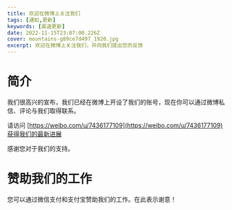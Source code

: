 ```yaml
---
title: 欢迎在微博上关注我们
tags: [通知,更新]
keywords: [渠道更新]
date: 2022-11-15T23:07:00.226Z
cover: mountains-g89ce7d497_1920.jpg
excerpt: 欢迎在微博上关注我们，并向我们提出您的反馈
---
```


# 简介

我们很高兴的宣布，我们已经在微博上开设了我们的账号，现在你可以通过微博私信、评论与我们取得联系。

请访问 [https://weibo.com/u/7436177109](https://weibo.com/u/7436177109)获得我们的最新进展



感谢您对于我们的支持。

# 赞助我们的工作

您可以通过微信支付和支付宝赞助我们的工作。在此表示谢意！